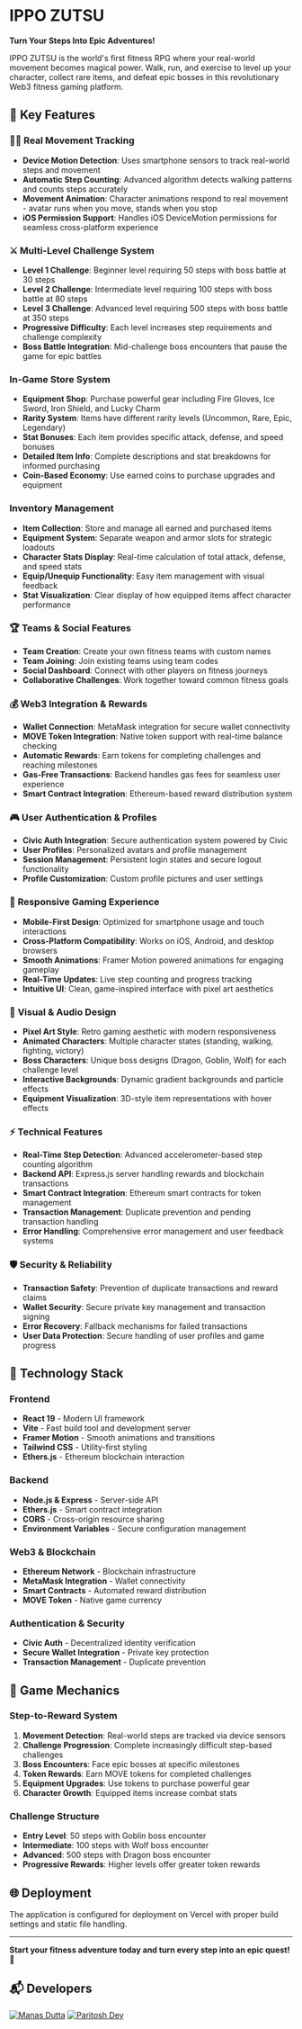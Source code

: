 # IPPO ZUTSU 

**Turn Your Steps Into Epic Adventures!**

IPPO ZUTSU is the world's first fitness RPG where your real-world movement becomes magical power. Walk, run, and exercise to level up your character, collect rare items, and defeat epic bosses in this revolutionary Web3 fitness gaming platform.

## 🌟 Key Features

### 🚶‍♂️ **Real Movement Tracking**
- **Device Motion Detection**: Uses smartphone sensors to track real-world steps and movement
- **Automatic Step Counting**: Advanced algorithm detects walking patterns and counts steps accurately
- **Movement Animation**: Character animations respond to real movement - avatar runs when you move, stands when you stop
- **iOS Permission Support**: Handles iOS DeviceMotion permissions for seamless cross-platform experience

### ⚔️ **Multi-Level Challenge System**
- **Level 1 Challenge**: Beginner level requiring 50 steps with boss battle at 30 steps
- **Level 2 Challenge**: Intermediate level requiring 100 steps with boss battle at 80 steps  
- **Level 3 Challenge**: Advanced level requiring 500 steps with boss battle at 350 steps
- **Progressive Difficulty**: Each level increases step requirements and challenge complexity
- **Boss Battle Integration**: Mid-challenge boss encounters that pause the game for epic battles

###  **In-Game Store System**
- **Equipment Shop**: Purchase powerful gear including Fire Gloves, Ice Sword, Iron Shield, and Lucky Charm
- **Rarity System**: Items have different rarity levels (Uncommon, Rare, Epic, Legendary)
- **Stat Bonuses**: Each item provides specific attack, defense, and speed bonuses
- **Detailed Item Info**: Complete descriptions and stat breakdowns for informed purchasing
- **Coin-Based Economy**: Use earned coins to purchase upgrades and equipment

###  **Inventory Management**
- **Item Collection**: Store and manage all earned and purchased items
- **Equipment System**: Separate weapon and armor slots for strategic loadouts
- **Character Stats Display**: Real-time calculation of total attack, defense, and speed stats
- **Equip/Unequip Functionality**: Easy item management with visual feedback
- **Stat Visualization**: Clear display of how equipped items affect character performance

### 🏆 **Teams & Social Features**
- **Team Creation**: Create your own fitness teams with custom names
- **Team Joining**: Join existing teams using team codes
- **Social Dashboard**: Connect with other players on fitness journeys
- **Collaborative Challenges**: Work together toward common fitness goals

### 💰 **Web3 Integration & Rewards**
- **Wallet Connection**: MetaMask integration for secure wallet connectivity
- **MOVE Token Integration**: Native token support with real-time balance checking
- **Automatic Rewards**: Earn tokens for completing challenges and reaching milestones
- **Gas-Free Transactions**: Backend handles gas fees for seamless user experience
- **Smart Contract Integration**: Ethereum-based reward distribution system

### 🎮 **User Authentication & Profiles**
- **Civic Auth Integration**: Secure authentication system powered by Civic
- **User Profiles**: Personalized avatars and profile management
- **Session Management**: Persistent login states and secure logout functionality
- **Profile Customization**: Custom profile pictures and user settings

### 📱 **Responsive Gaming Experience**
- **Mobile-First Design**: Optimized for smartphone usage and touch interactions
- **Cross-Platform Compatibility**: Works on iOS, Android, and desktop browsers
- **Smooth Animations**: Framer Motion powered animations for engaging gameplay
- **Real-Time Updates**: Live step counting and progress tracking
- **Intuitive UI**: Clean, game-inspired interface with pixel art aesthetics

### 🎨 **Visual & Audio Design**
- **Pixel Art Style**: Retro gaming aesthetic with modern responsiveness
- **Animated Characters**: Multiple character states (standing, walking, fighting, victory)
- **Boss Characters**: Unique boss designs (Dragon, Goblin, Wolf) for each challenge level
- **Interactive Backgrounds**: Dynamic gradient backgrounds and particle effects
- **Equipment Visualization**: 3D-style item representations with hover effects

### ⚡ **Technical Features**
- **Real-Time Step Detection**: Advanced accelerometer-based step counting algorithm
- **Backend API**: Express.js server handling rewards and blockchain transactions
- **Smart Contract Integration**: Ethereum smart contracts for token management
- **Transaction Management**: Duplicate prevention and pending transaction handling
- **Error Handling**: Comprehensive error management and user feedback systems

### 🛡️ **Security & Reliability**
- **Transaction Safety**: Prevention of duplicate transactions and reward claims
- **Wallet Security**: Secure private key management and transaction signing
- **Error Recovery**: Fallback mechanisms for failed transactions
- **User Data Protection**: Secure handling of user profiles and game progress

## 🚀 Technology Stack

### Frontend
- **React 19** - Modern UI framework
- **Vite** - Fast build tool and development server
- **Framer Motion** - Smooth animations and transitions
- **Tailwind CSS** - Utility-first styling
- **Ethers.js** - Ethereum blockchain interaction

### Backend
- **Node.js & Express** - Server-side API
- **Ethers.js** - Smart contract integration
- **CORS** - Cross-origin resource sharing
- **Environment Variables** - Secure configuration management

### Web3 & Blockchain
- **Ethereum Network** - Blockchain infrastructure
- **MetaMask Integration** - Wallet connectivity
- **Smart Contracts** - Automated reward distribution
- **MOVE Token** - Native game currency

### Authentication & Security
- **Civic Auth** - Decentralized identity verification
- **Secure Wallet Integration** - Private key protection
- **Transaction Management** - Duplicate prevention

## 🎯 Game Mechanics

### Step-to-Reward System
1. **Movement Detection**: Real-world steps are tracked via device sensors
2. **Challenge Progression**: Complete increasingly difficult step-based challenges
3. **Boss Encounters**: Face epic bosses at specific milestones
4. **Token Rewards**: Earn MOVE tokens for completed challenges
5. **Equipment Upgrades**: Use tokens to purchase powerful gear
6. **Character Growth**: Equipped items increase combat stats

### Challenge Structure
- **Entry Level**: 50 steps with Goblin boss encounter
- **Intermediate**: 100 steps with Wolf boss encounter  
- **Advanced**: 500 steps with Dragon boss encounter
- **Progressive Rewards**: Higher levels offer greater token rewards

## 🌐 Deployment

The application is configured for deployment on Vercel with proper build settings and static file handling.

---

**Start your fitness adventure today and turn every step into an epic quest!** 🚀



## 📬 Developers

[![Manas Dutta](https://avatars.githubusercontent.com/u/122201926?size=50)](https://github.com/manasdutta04 "Manas on GitHub") [![Paritosh Dey](https://avatars.githubusercontent.com/u/140790221?size=50)](https://github.com/paritoshdey-dev "Paritosh on GitHub")